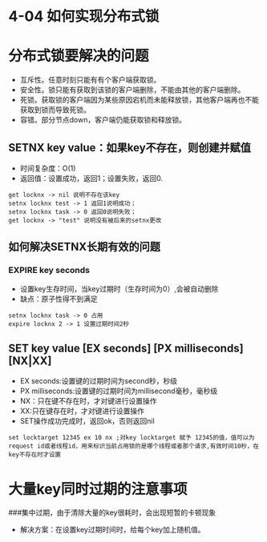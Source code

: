 # 4-04 如何实现分布式锁

# 分布式锁要解决的问题

- 互斥性。任意时刻只能有有个客户端获取锁。
- 安全性。锁只能有获取到该锁的客户端删除，不能由其他的客户端删除。
- 死锁。获取锁的客户端因为某些原因宕机而未能释放锁，其他客户端再也不能获取到锁而导致死锁。
- 容错。部分节点down，客户端仍能获取锁和释放锁。

## SETNX key value：如果key不存在，则创建并赋值

- 时间复杂度：O(1)
- 返回值：设置成功，返回1；设置失败，返回0.

```
get locknx -> nil 说明不存在该key
setnx locknx test -> 1 返回1说明成功；
setnx locknx task -> 0 返回0说明失败；
get locknx -> "test" 说明没有被后来的setnx更改
```

## 如何解决SETNX长期有效的问题

### EXPIRE key seconds

- 设置key生存时间，当key过期时（生存时间为0）,会被自动删除
- 缺点：原子性得不到满足

```
setnx locknx task -> 0 占用
expire locknx 2 -> 1 设置过期时间2秒
```

## SET key value [EX seconds] [PX milliseconds] [NX|XX]

- EX seconds:设置键的过期时间为second秒，秒级
- PX milliseconds:设置键的过期时间为millisecond毫秒，毫秒级
- NX：只在键不存在时，才对键进行设置操作
- XX:只在键存在时，才对键进行设置操作
- SET操作成功完成时，返回ok，否则返回nil

```
set locktarget 12345 ex 10 nx ;对key locktarget 赋予 12345的值，值可以为request id或者线程id，用来标识当前占用锁的是哪个线程或者那个请求,有效时间10秒，在key不存在时才设置
```

# 大量key同时过期的注意事项

###集中过期，由于清除大量的key很耗时，会出现短暂的卡顿现象

- 解决方案：在设置key过期时间时，给每个key加上随机值。

